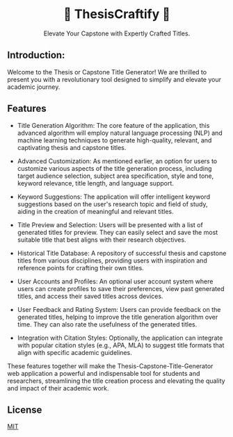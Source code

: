 <div align="center">
  <h1>📝 ThesisCraftify 📝</h1>
  <p1>Elevate Your Capstone with Expertly Crafted Titles.</p1>
  </div>

## Introduction:

Welcome to the Thesis or Capstone Title Generator! We are thrilled to present you with a revolutionary tool designed to simplify and elevate your academic journey. 


## Features

- Title Generation Algorithm: The core feature of the application, this advanced algorithm will employ natural language processing (NLP) and machine learning techniques to generate high-quality, relevant, and captivating thesis and capstone titles.

- Advanced Customization: As mentioned earlier, an option for users to customize various aspects of the title generation process, including target audience selection, subject area specification, style and tone, keyword relevance, title length, and language support.

- Keyword Suggestions: The application will offer intelligent keyword suggestions based on the user's research topic and field of study, aiding in the creation of meaningful and relevant titles.

- Title Preview and Selection: Users will be presented with a list of generated titles for preview. They can easily select and save the most suitable title that best aligns with their research objectives.

- Historical Title Database: A repository of successful thesis and capstone titles from various disciplines, providing users with inspiration and reference points for crafting their own titles.

- User Accounts and Profiles: An optional user account system where users can create profiles to save their preferences, view past generated titles, and access their saved titles across devices.

- User Feedback and Rating System: Users can provide feedback on the generated titles, helping to improve the title generation algorithm over time. They can also rate the usefulness of the generated titles.

- Integration with Citation Styles: Optionally, the application can integrate with popular citation styles (e.g., APA, MLA) to suggest title formats that align with specific academic guidelines.

These features together will make the Thesis-Capstone-Title-Generator web application a powerful and indispensable tool for students and researchers, streamlining the title creation process and elevating the quality and impact of their academic work.
## License

[MIT](https://choosealicense.com/licenses/mit/)

